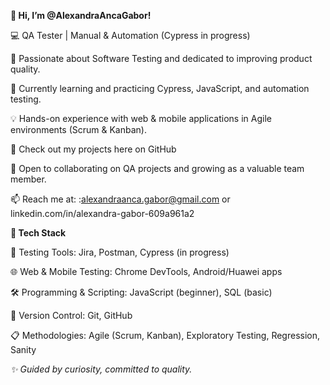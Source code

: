 **👋 Hi, I’m @AlexandraAncaGabor!**

💻 QA Tester | Manual & Automation (Cypress in progress)

👀 Passionate about Software Testing and dedicated to improving product quality.

🌱 Currently learning and practicing Cypress, JavaScript, and automation testing.

💡 Hands-on experience with web & mobile applications in Agile environments (Scrum & Kanban).

📂 Check out my projects here on GitHub

💞️ Open to collaborating on QA projects and growing as a valuable team member.

📫 Reach me at: :alexandraanca.gabor@gmail.com or linkedin.com/in/alexandra-gabor-609a961a2


**🔧 Tech Stack**

🐞 Testing Tools: Jira, Postman, Cypress (in progress)

🌐 Web & Mobile Testing: Chrome DevTools, Android/Huawei apps

🛠️ Programming & Scripting: JavaScript (beginner), SQL (basic)

🔄 Version Control: Git, GitHub

📋 Methodologies: Agile (Scrum, Kanban), Exploratory Testing, Regression, Sanity


_✨ Guided by curiosity, committed to quality._
